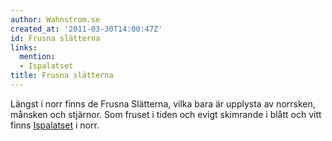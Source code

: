 ```yaml
---
author: Wahnstrom.se
created_at: '2011-03-30T14:00:47Z'
id: Frusna slätterna
links:
  mention:
  - Ispalatset
title: Frusna slätterna
---
```


Längst i norr finns de Frusna Slätterna, vilka bara är upplysta av norrsken, månsken och stjärnor.
Som fruset i tiden och evigt skimrande i blått och vitt finns [Ispalatset] i norr.

  [Ispalatset]: Ispalatset